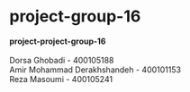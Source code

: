# project-group-16
<b>project-project-group-16</b> <br><br>
Dorsa Ghobadi - 400105188 <br>
Amir Mohammad Derakhshandeh - 400101153 <br>
Reza Masoumi - 400105241
